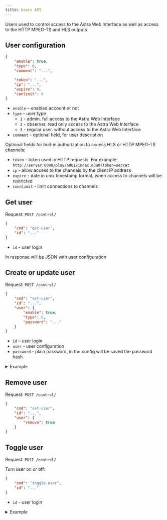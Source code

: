 ```yaml
---
title: Users API
---
```


Users used to control access to the Astra Web Interface as well as access to the HTTP MPEG-TS and HLS outputs

## User configuration

```json
{
    "enable": true,
    "type": 0,
    "comment": "...",

    "token": "...",
    "ip": "...",
    "expire": 0,
    "conlimit": 0
}
```

- `enable` – enabled account or not
- `type` – user type
    - `1` - admin. full access to the Astra Web Interface
    - `2` - observer. read only access to the Astra Web Interface
    - `3` - regular user. without access to the Astra Web Interface
- `comment` - optional field, for user description

Optional fields for buil-in authorization to access HLS or HTTP MPEG-TS channels:

- `token` - token used in HTTP requests. For example: `http://server:8000/play/a001/index.m3u8?token=secret`
- `ip` - allow access to the channels by the client IP address
- `expire` - date in unix timestamp format, when access to channels will be restricted
- `connlimit` - limit connections to channels

## Get user

Request: `POST /control/`

```json
{
    "cmd": "get-user",
    "id": "..."
}
```

- `id` - user login

In response will be JSON with user configuration

## Create or update user

Request: `POST /control/`

```json
{
    "cmd": "set-user",
    "id": "...",
    "user": {
        "enable": true,
        "type": 0,
        "password": "..."
    }
}
```

- `id` – user login
- `user` - user configuration
- `password` - plain password, in the config will be saved the password hash

<details>
<summary>Example</summary>

You may create new user by launching next command:

```sh
curl -X POST -user login -d @- http://server:8000/control/ <<END
{
  "cmd": "set-user",
  "id": "new-admin",
  "user": {
    "enable": true,
    "type": 1,
    "password": "secret"
  }
}
END
```

on success Astra returns:

```json
{ "set-user": "ok" }
```
</details>

## Remove user

Request: `POST /control/`

```json
{
    "cmd": "set-user",
    "id": "...",
    "user": {
        "remove": true
    }
}
```

## Toggle user

Request: `POST /control/`

Turn user on or off:

```json
{
    "cmd": "toggle-user",
    "id": "..."
}
```

- `id` - user login

<details>
<summary>Example</summary>

You may enable or disable user by launching next command:

```sh
curl \
    -X POST \
    -user login \
    -d '{"cmd":"toggle-user", "id":"login"}' \
    http://server:8000/control/
```

on success Astra returns:

```json
{ "toggle-user": "ok" }
```
</details>
